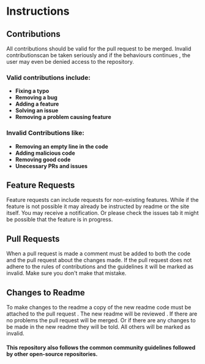 # Instructions 

## Contributions 
All contributions should be valid for the pull request to be merged. Invalid contributionscan be taken seriously and if the behaviours continues , the user may 
even be denied access to the repository.
### Valid contributions include:
- **Fixing a typo**
- **Removing a bug**
- **Adding a feature**
- **Solving an issue**
- **Removing a problem causing feature**

### Invalid Contributions like:
- **Removing an empty line in the code**
- **Adding malicious code**
- **Removing good code**
- **Unecessary PRs and issues**

## Feature Requests
Feature requests can include requests for non-existing features. While if the feature is not possible it may already be instructed by readme or the site itself. You may receive a notification. Or please check the issues tab it might be possible that the feature is in progress.

## Pull Requests
When a pull request is made a comment must be added to both the code and the pull request about the changes made. If the pull request does not adhere to the rules of contributions and the guidelines it will be marked as invalid. Make sure you don't make that mistake.

## Changes to Readme
To make changes to the readme a copy of the new readme code must be attached to the pull request . The new readme will be reviewed . If there are no problems the pull request will be merged. Or if there are any changes to be made in the new readme they will be told. All others will be marked as invalid.

#### This repository also follows the common community guidelines followed by other open-source repositories. 
